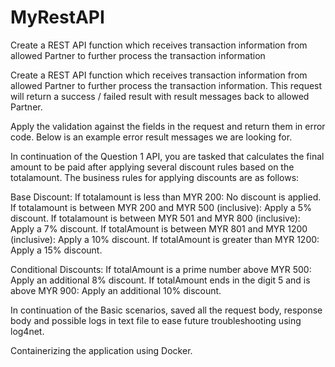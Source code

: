 # MyRestAPI
Create a REST API function which receives transaction information from allowed Partner to further process the transaction information

Create a REST API function which receives transaction information from allowed Partner to further process the transaction information. This request will return a success / failed result with result messages back to allowed Partner.

Apply the validation against the fields in the request and return them in error code. Below is an example error result messages we are looking for. 

In continuation of the Question 1 API, you are tasked that calculates the final amount to be paid after applying several discount rules based on the totalamount. The business rules for applying discounts are as follows:

Base Discount:
If totalamount is less than MYR 200: No discount is applied.
If totalamount is between MYR 200 and MYR 500 (inclusive): Apply a 5% discount.
If totalamount is between MYR 501 and MYR 800 (inclusive): Apply a 7% discount.
If totalAmount is between MYR 801 and MYR 1200 (inclusive): Apply a 10% discount.
If totalAmount is greater than MYR 1200: Apply a 15% discount.

Conditional Discounts:
If totalAmount is a prime number above MYR 500: Apply an additional 8% discount.
If totalAmount ends in the digit 5 and is above MYR 900: Apply an additional 10% discount.

In continuation of the Basic scenarios, saved all the request body, response body and possible logs in text file to ease future troubleshooting using log4net.

Containerizing the application using Docker. 